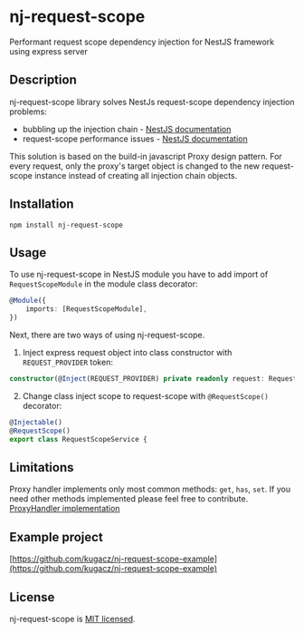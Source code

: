 # nj-request-scope
Performant request scope dependency injection for NestJS framework using express server

## Description
nj-request-scope library solves NestJs request-scope dependency injection problems:
* bubbling up the injection chain - [NestJS documentation](https://docs.nestjs.com/fundamentals/injection-scopes#scope-hierarchy)
* request-scope performance issues - [NestJS documentation](https://docs.nestjs.com/fundamentals/injection-scopes#performance)

This solution is based on the build-in javascript Proxy design pattern. For every request, only the proxy's target object is changed to the new request-scope instance instead of creating all injection chain objects.

## Installation
```console
npm install nj-request-scope
```

## Usage
To use nj-request-scope in NestJS module you have to add import of ```RequestScopeModule``` in the module class decorator:
```typescript
@Module({
    imports: [RequestScopeModule],
})
```

Next, there are two ways of using nj-request-scope.

1. Inject express request object into class constructor with ```REQUEST_PROVIDER``` token:
```typescript
constructor(@Inject(REQUEST_PROVIDER) private readonly request: Request) {}
```

2. Change class inject scope to request-scope with ```@RequestScope()``` decorator:
```typescript
@Injectable()
@RequestScope()
export class RequestScopeService {
```

## Limitations
Proxy handler implements only most common methods: ```get```, ```has```, ```set```. If you need other methods implemented please feel free to contribute. 
[ProxyHandler implementation](https://github.com/kugacz/nj-request-scope/blob/main/src/util/dynamic.object.handler.ts)

## Example project
[https://github.com/kugacz/nj-request-scope-example](https://github.com/kugacz/nj-request-scope-example)

## License
nj-request-scope is [MIT licensed](LICENSE).
